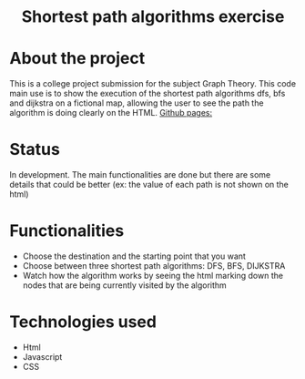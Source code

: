 <h1 align="center"> Shortest path algorithms exercise </h1>

# About the project

  This is a college project submission for the subject Graph Theory. This code main use is to show the execution of the shortest path algorithms dfs, bfs and dijkstra on a fictional map, allowing the user to see the path the algorithm is doing clearly on the HTML.
[Github pages: ](https://raissaoliv.github.io/Graph-Path-Algorithms/)

# Status

In development. The main functionalities are done but there are some details that could be better (ex: the value of each path is not shown on the html)

# Functionalities 

- Choose the destination and the starting point that you want
- Choose between three shortest path algorithms: DFS, BFS, DIJKSTRA
- Watch how the algorithm works by seeing the html marking down the nodes that are being currently visited by the algorithm

# Technologies used

- Html
- Javascript
- CSS
